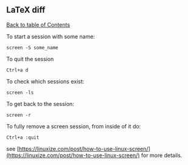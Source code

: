 ## LaTeX diff
[Back to table of Contents](../README.md)

To start a session with some name:

```
screen -S some_name
```

To quit the session

```
Ctrl+a d
```

To check which sessions exist:

```
screen -ls
```

To get back to the session:

```
screen -r
```

To fully remove a screen session, from inside of it do:

```
Ctrl+a :quit
```

see [https://linuxize.com/post/how-to-use-linux-screen/](https://linuxize.com/post/how-to-use-linux-screen/) for more details.
